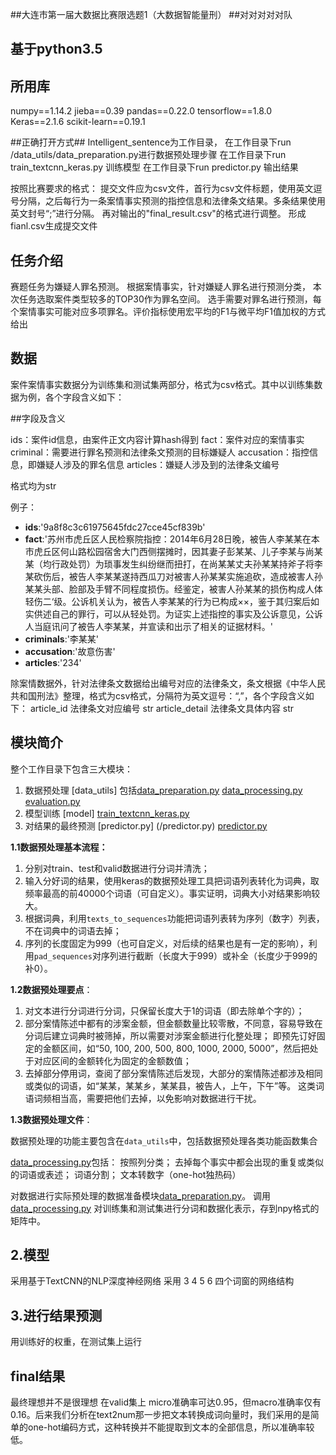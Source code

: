 ##大连市第一届大数据比赛限选题1（大数据智能量刑）
##对对对对对队

## 基于python3.5

## 所用库
numpy==1.14.2
jieba==0.39
pandas==0.22.0
tensorflow==1.8.0
Keras==2.1.6
scikit-learn==0.19.1

##正确打开方式##
Intelligent_sentence为工作目录，
在工作目录下run   /data_utils/data_preparation.py进行数据预处理步骤
在工作目录下run   train_textcnn_keras.py       训练模型
在工作目录下run   predictor.py                 输出结果

按照比赛要求的格式：
提交文件应为csv文件，首行为csv文件标题，使用英文逗号分隔，之后每行为一条案情事实预测的指控信息和法律条文结果。多条结果使用英文封号“;”进行分隔。
再对输出的"final_result.csv"的格式进行调整。
形成fianl.csv生成提交文件


## 任务介绍
赛题任务为嫌疑人罪名预测。
根据案情事实，针对嫌疑人罪名进行预测分类，
本次任务选取案件类型较多的TOP30作为罪名空间。
选手需要对罪名进行预测，每个案情事实可能对应多项罪名。评价指标使用宏平均的F1与微平均F1值加权的方式给出


## 数据
案件案情事实数据分为训练集和测试集两部分，格式为csv格式。其中以训练集数据为例，各个字段含义如下：

##字段及含义

ids：案件id信息，由案件正文内容计算hash得到
fact：案件对应的案情事实
criminal：需要进行罪名预测和法律条文预测的目标嫌疑人
accusation：指控信息，即嫌疑人涉及的罪名信息
articles：嫌疑人涉及到的法律条文编号

格式均为str


例子：
* **ids**:'9a8f8c3c61975645fdc27cce45cf839b'
* **fact**:'苏州市虎丘区人民检察院指控：2014年6月28日晚，被告人李某某在本市虎丘区何山路松园宿舍大门西侧摆摊时，因其妻子彭某某、儿子李某与尚某某（均行政处罚）为琐事发生纠纷继而扭打，在尚某某丈夫孙某某持斧子将李某砍伤后，被告人李某某遂持西瓜刀对被害人孙某某实施追砍，造成被害人孙某某头部、脸部及手臂不同程度损伤。经鉴定，被害人孙某某的损伤构成人体轻伤二‘级。公诉机关认为，被告人李某某的行为已构成××，鉴于其归案后如实供述自己的罪行，可以从轻处罚。为证实上述指控的事实及公诉意见，公诉人当庭讯问了被告人李某某，并宣读和出示了相关的证据材料。'
* **criminals**:'李某某'
* **accusation**:'故意伤害'
* **articles**:'234'

除案情数据外，针对法律条文数据给出编号对应的法律条文，条文根据《中华人民共和国刑法》整理，格式为csv格式，分隔符为英文逗号：“,”，各个字段含义如下：
article_id      法律条文对应编号    str
article_detail	法律条文具体内容	str

## **模块简介**
整个工作目录下包含三大模块：
1. 数据预处理 [data_utils]    包括[data_preparation.py](/data_utils/data_preparation.py)     [data_processing.py](/data_utils/data_processing.py)       [evaluation.py](/data_utils/evaluation.py)
2. 模型训练 [model]           [train_textcnn_keras.py](/train_textcnn_keras.py)
3. 对结果的最终预测   [predictor.py]      (/predictor.py)    [predictor.py](/predictor.py)









**1.1数据预处理基本流程：**
1. 分别对train、test和valid数据进行分词并清洗；
2. 输入分好词的结果，使用keras的数据预处理工具把词语列表转化为词典，取频率最高的前40000个词语（可自定义）。事实证明，词典大小对结果影响较大。
3. 根据词典，利用`texts_to_sequences`功能把词语列表转为序列（数字）列表，不在词典中的词语去掉；
4. 序列的长度固定为999（也可自定义，对后续的结果也是有一定的影响），利用`pad_sequences`对序列进行截断（长度大于999）或补全（长度少于999的补0）。

**1.2数据预处理要点**：
1. 对文本进行分词进行分词，只保留长度大于1的词语（即去除单个字的）；
2. 部分案情陈述中都有的涉案金额，但金额数量比较零散，不同意，容易导致在分词后建立词典时被筛掉，所以需要对涉案金额进行化整处理；
即预先订好固定的金额区间，如“50, 100, 200, 500, 800, 1000, 2000, 5000”，然后把处于对应区间的金额转化为固定的金额数值；
3. 去掉部分停用词，查阅了部分案情陈述后发现，大部分的案情陈述都涉及相同或类似的词语，如“某某，某某乡，某某县，被告人，上午，下午”等。
这类词语词频相当高，需要把他们去掉，以免影响对数据进行干扰。

**1.3数据预处理文件**：

数据预处理的功能主要包含在`data_utils`中，包括数据预处理各类功能函数集合

[data_processing.py](/data_utils/data_processing.py)包括：
按照列分类；
去掉每个事实中都会出现的重复或类似的词语或表述；
词语分割；
文本转数字（one-hot独热码）



对数据进行实际预处理的数据准备模块[data_preparation.py](/data_utils/data_preparation.py)。
调用[data_processing.py](/data_utils/data_processing.py)
对训练集和测试集进行分词和数据化表示，存到npy格式的矩阵中。




## **2.模型**

采用基于TextCNN的NLP深度神经网络
采用  3 4 5 6 四个词窗的网络结构

## **3.进行结果预测**
用训练好的权重，在测试集上运行


## **final结果**
最终理想并不是很理想 在valid集上  micro准确率可达0.95，但macro准确率仅有0.16。后来我们分析在text2num那一步把文本转换成词向量时，我们采用的是简单的one-hot编码方式，这种转换并不能提取到文本的全部信息，所以准确率较低。









